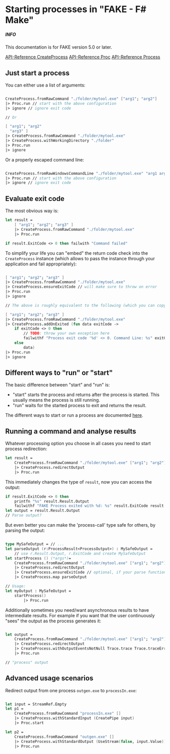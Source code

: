 # Starting processes in "FAKE - F# Make"

<div class="alert alert-info">
    <h5>INFO</h5>
    <p>This documentation is for FAKE version 5.0 or later.</p>
</div>

[API-Reference CreateProcess](apidocs/v5/fake-core-createprocess.html)
[API-Reference Proc](apidocs/v5/fake-core-proc.html)
[API-Reference Process](apidocs/v5/fake-core-process.html)

## Just start a process

You can either use a list of arguments:

```fsharp

CreateProcess.fromRawCommand "./folder/mytool.exe" ["arg1"; "arg2"]
|> Proc.run // start with the above configuration
|> ignore // ignore exit code

// Or

[ "arg1"; "arg2"
  "arg3" ]
|> CreateProcess.fromRawCommand "./folder/mytool.exe"
|> CreateProcess.withWorkingDirectory "./folder"
|> Proc.run
|> ignore

```

Or a properly escaped command line:

```fsharp

CreateProcess.fromRawWindowsCommandLine "./folder/mytool.exe" "arg1 arg2 arg3"
|> Proc.run // start with the above configuration
|> ignore // ignore exit code

```

## Evaluate exit code

The most obvious way is:

```fsharp
let result =
    [ "arg1"; "arg2"; "arg3" ]
    |> CreateProcess.fromRawCommand "./folder/mytool.exe"
    |> Proc.run

if result.ExitCode <> 0 then failwith "Command failed"

```

To simplify your life you can "embed" the return code check into the `CreateProcess` instance (which allows to pass the instance through your application and fail appropriately):

```fsharp

[ "arg1"; "arg2"; "arg3" ]
|> CreateProcess.fromRawCommand "./folder/mytool.exe"
|> CreateProcess.ensureExitCode // will make sure to throw on error
|> Proc.run
|> ignore

// The above is roughly equivalent to the following (which you can copy and edit to customize):

[ "arg1"; "arg2"; "arg3" ]
|> CreateProcess.fromRawCommand "./folder/mytool.exe"
|> CreateProcess.addOnExited (fun data exitCode ->
    if exitCode <> 0 then
        // TODO: throw your own exception here
        failwithf "Process exit code '%d' <> 0. Command Line: %s" exitCode r.CommandLine
    else
        data)
|> Proc.run
|> ignore

```

## Different ways to "run" or "start"

The basic difference between "start" and "run" is:

- "start" starts the process and returns after the process is started. This usually means the process is still running.
- "run" waits for the started process to exit and returns the result. 

The different ways to start or run a process are documented [here](/apidocs/v5/fake-core-proc.html).

## Running a command and analyse results

Whatever processing option you choose in all cases you need to start process redirection:

```fsharp
let result =
    CreateProcess.fromRawCommand "./folder/mytool.exe" ["arg1"; "arg2"]
    |> CreateProcess.redirectOutput
    |> Proc.run
```

This immediately changes the type of `result`, now you can access the output:

```fsharp
if result.ExitCode <> 0 then
    printfn "%s" result.Result.Output
    failwithf "FAKE Process exited with %d: %s" result.ExitCode result.Result.Error
let output = result.Result.Output
// Parse output?
```

But even better you can make the 'process-call' type safe for others, by parsing the output:

```fsharp

type MySafeOutput = // ...
let parseOutput (r:ProcessResult<ProcessOutput>) : MySafeOutput =
    // use r.Result.Output, r.ExitCode and create MySafeOutput
let startProcess () (*args*)=
    CreateProcess.fromRawCommand "./folder/mytool.exe" ["arg1"; "arg2"]
    |> CreateProcess.redirectOutput
    |> CreateProcess.ensureExitCode // optional, if your parse function can handle output from failures as well
    |> CreateProcess.map parseOutput

// Usage:
let myOutput : MySafeOutput =
    startProcess()
        |> Proc.run

```

Additionally sometimes you need/want asynchronous results to have intermediate results.
For example if you want that the user continuously "sees" the output as the process generates it:

```fsharp

let output =
    CreateProcess.fromRawCommand "./folder/mytool.exe" ["arg1"; "arg2"]
    |> CreateProcess.redirectOutput
    |> CreateProcess.withOutputEventsNotNull Trace.trace Trace.traceError
    |> Proc.run

// "process" output
```

## Advanced usage scenarios


Redirect output from one process `outgen.exe` to `processIn.exe`:


```fsharp

let input = StreamRef.Empty
let p1 =
    CreateProcess.fromRawCommand "processIn.exe" []
    |> CreateProcess.withStandardInput (CreatePipe input)
    |> Proc.start

let p2 =
    CreateProcess.fromRawCommand "outgen.exe" []
    |> CreateProcess.withStandardOutput (UseStream(false, input.Value))
    |> Proc.run


```